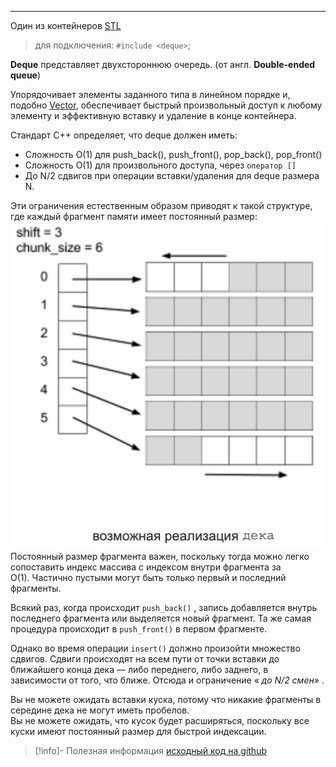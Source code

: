 ***
Один из контейнеров [STL](STL.md)
>для подключения: `#include <deque>`;

**Deque** представляет двухстороннюю очередь. (от англ. **Double-ended queue**)

Упорядочивает элементы заданного типа в линейном порядке и, подобно [Vector](Vector.md), обеспечивает быстрый произвольный доступ к любому элементу и эффективную вставку и удаление в конце контейнера.

Стандарт С++ определяет, что deque должен иметь:
* Сложность O(1) для push_back(), push_front(), pop_back(), pop_front()
* Сложность O(1) для произвольного доступа, через `оператор []`
* До N/2 сдвигов при операции вставки/удаления для deque размера N.

Эти ограничения естественным образом приводят к такой структуре, где каждый фрагмент памяти имеет постоянный размер:
![300](../../../Pasted%20image%2020231222174739.png)
Постоянный размер фрагмента важен, поскольку тогда можно легко сопоставить индекс массива с индексом внутри фрагмента за O(1). Частично пустыми могут быть только первый и последний фрагменты.

Всякий раз, когда происходит `push_back()` , запись добавляется внутрь последнего фрагмента или выделяется новый фрагмент. Та же самая процедура происходит в `push_front()` в первом фрагменте.

Однако во время операции `insert()` должно произойти множество сдвигов. Сдвиги происходят на всем пути от точки вставки до ближайшего конца дека — либо переднего, либо заднего, в зависимости от того, что ближе. Отсюда и ограничение « _до N/2 смен»_ .

Вы не можете ожидать вставки куска, потому что никакие фрагменты в середине дека не могут иметь пробелов.  
Вы не можете ожидать, что кусок будет расширяться, поскольку все куски имеют постоянный размер для быстрой индексации.

>[!info]- Полезная информация
> [исходный код на github](https://github.com/gcc-mirror/gcc/blob/master/libstdc%2B%2B-v3/include/bits/stl_deque.h)
